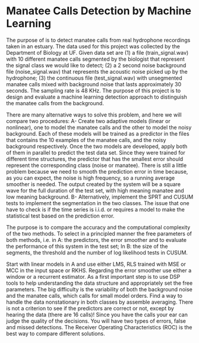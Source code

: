 # Manatee Calls Detection by Machine Learning  
The purpose of is to detect manatee calls from real hydrophone recordings taken in an estuary. The data used for this project was collected by the Department of Biology at UF. Given data set are (1) a file (train_signal.wav) with 10 different manatee calls segmented by the biologist that represent the signal class we would like to detect; (2) a 2 second noise background file (noise_signal.wav) that represents the acoustic noise picked up by the hydrophone; (3) the continuous file (test_signal.wav) with unsegmented manatee calls mixed with background noise that lasts approximately 30 seconds. The sampling rate is 48 KHz. The purpose of this project is to design and evaluate a machine learning detection approach to distinguish the manatee calls from the background.

There are many alternative ways to solve this problem, and here we will compare two procedures: A- Create two adaptive models (linear or nonlinear), one to model the manatee calls and the other to model the noisy background. Each of these models will be trained as a predictor in the files that contains the 10 examples of the manatee calls, and the noisy background respectively. Once the two models are developed, apply both of them in parallel to predict the test data set. Since they were trained for different time structures, the predictor that has the smallest error should represent the corresponding class (noise or manatee). There is still a little problem because we need to smooth the prediction error in time because, as you can expect, the noise is high frequency, so a running average smoother is needed. The output created by the system will be a square wave for the full duration of the test set, with high meaning manatee and low meaning background. B- Alternatively, implement the SPRT and CUSUM tests to implement the segmentation in the two classes. The issue that one have to check is if the time series is i.i.d. or requires a model to make the statistical test based on the prediction error.

The purpose is to compare the accuracy and the computational complexity of the two methods. To select in a principled manner the free parameters of both methods, i.e. in A: the predictors, the error smoother and to evaluate the performance of this system in the test set; In B: the size of the segments, the threshold and the number of log likelihood tests in CUSUM.

Start with linear models in A and use either LMS, RLS trained with MSE or MCC in the input space or RKHS. Regarding the error smoother use either a window or a recurrent estimator. As a first important step is to use DSP tools to help understanding the data structure and appropriately set the free parameters. The big difficulty is the variability of both the background noise and the manatee calls, which calls for small model orders. Find a way to handle the data nonstationary in both classes by assemble averaging. There is not a criterion to see if the predictors are correct or not, except by hearing the data (there are 16 calls)! Since you have the calls your ear can judge the quality of the decisions. You will have two types of errors, false and missed detections. The Receiver Operating Characteristics (ROC) is the best way to compare different solutions.
